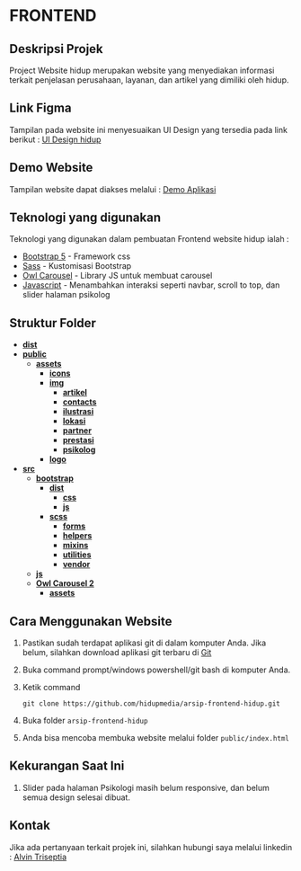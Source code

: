 # FRONTEND

## Deskripsi Projek

Project Website hidup merupakan website yang menyediakan informasi terkait penjelasan perusahaan, layanan, dan artikel yang dimiliki oleh hidup.

## Link Figma

Tampilan pada website ini menyesuaikan UI Design yang tersedia pada link berikut : [UI Design hidup](https://www.figma.com/file/xDQH6IVOzn5p320zzE50Jx/Website-HIDUP?node-id=0%3A1)

## Demo Website

Tampilan website dapat diakses melalui :
[Demo Aplikasi](https://alvintriseptia.github.io/coba-frontend-hidup)

## Teknologi yang digunakan

Teknologi yang digunakan dalam pembuatan Frontend website hidup ialah : <br/>

- [Bootstrap 5](https://getbootstrap.com/) - Framework css
- [Sass](https://sass-lang.com/) - Kustomisasi Bootstrap
- [Owl Carousel](http://owlcarousel2.github.io/OwlCarousel2/) - Library JS untuk membuat carousel
- [Javascript](https://developer.mozilla.org/en-US/docs/Web/JavaScript) - Menambahkan interaksi seperti navbar, scroll to top, dan slider halaman psikolog

## Struktur Folder

<!-- tree generated by markdown-notes-tree starts here -->

- [**dist**](dist)
- [**public**](public)
  - [**assets**](public/assets)
    - [**icons**](public/assets/icons)
    - [**img**](public/assets/img)
      - [**artikel**](public/assets/img/artikel)
      - [**contacts**](public/assets/img/contacts)
      - [**ilustrasi**](public/assets/img/ilustrasi)
      - [**lokasi**](public/assets/img/lokasi)
      - [**partner**](public/assets/img/partner)
      - [**prestasi**](public/assets/img/prestasi)
      - [**psikolog**](public/assets/img/psikolog)
    - [**logo**](public/assets/logo)
- [**src**](src)
  - [**bootstrap**](src/bootstrap)
    - [**dist**](src/bootstrap/dist)
      - [**css**](src/bootstrap/dist/css)
      - [**js**](src/bootstrap/dist/js)
    - [**scss**](src/bootstrap/scss)
      - [**forms**](src/bootstrap/scss/forms)
      - [**helpers**](src/bootstrap/scss/helpers)
      - [**mixins**](src/bootstrap/scss/mixins)
      - [**utilities**](src/bootstrap/scss/utilities)
      - [**vendor**](src/bootstrap/scss/vendor)
  - [**js**](src/js)
  - [**Owl Carousel 2**](src/owl-carousel)
    - [**assets**](src/owl-carousel/assets)

<!-- tree generated by markdown-notes-tree ends here -->

## Cara Menggunakan Website

1. Pastikan sudah terdapat aplikasi git di dalam komputer Anda. Jika belum, silahkan download aplikasi git terbaru di [Git](https://git-scm.com/downloads)
2. Buka command prompt/windows powershell/git bash di komputer Anda.
3. Ketik command

   `git clone https://github.com/hidupmedia/arsip-frontend-hidup.git`

4. Buka folder `arsip-frontend-hidup`
5. Anda bisa mencoba membuka website melalui folder `public/index.html`

## Kekurangan Saat Ini

1. Slider pada halaman Psikologi masih belum responsive, dan belum semua design selesai dibuat.

## Kontak

Jika ada pertanyaan terkait projek ini, silahkan hubungi saya melalui linkedin : [Alvin Triseptia](https://linkedin.com/in/alvin-triseptia-mairis)
